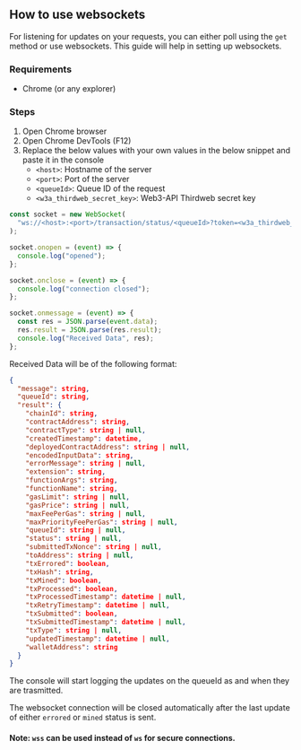 ## How to use websockets

For listening for updates on your requests, you can either poll using the `get` method or use websockets. This guide will help in setting up websockets.

### Requirements

- Chrome (or any explorer)

### Steps

1. Open Chrome browser
2. Open Chrome DevTools (F12)
3. Replace the below values with your own values in the below snippet and paste it in the console
   - `<host>`: Hostname of the server
   - `<port>`: Port of the server
   - `<queueId>`: Queue ID of the request
   - `<w3a_thirdweb_secret_key>`: Web3-API Thirdweb secret key

```js
const socket = new WebSocket(
  "ws://<host>:<port>/transaction/status/<queueId>?token=<w3a_thirdweb_secret_key>",
);

socket.onopen = (event) => {
  console.log("opened");
};

socket.onclose = (event) => {
  console.log("connection closed");
};

socket.onmessage = (event) => {
  const res = JSON.parse(event.data);
  res.result = JSON.parse(res.result);
  console.log("Received Data", res);
};
```

Received Data will be of the following format:

```json
{
  "message": string,
  "queueId": string,
  "result": {
    "chainId": string,
    "contractAddress": string,
    "contractType": string | null,
    "createdTimestamp": datetime,
    "deployedContractAddress": string | null,
    "encodedInputData": string,
    "errorMessage": string | null,
    "extension": string,
    "functionArgs": string,
    "functionName": string,
    "gasLimit": string | null,
    "gasPrice": string | null,
    "maxFeePerGas": string | null,
    "maxPriorityFeePerGas": string | null,
    "queueId": string | null,
    "status": string | null,
    "submittedTxNonce": string | null,
    "toAddress": string | null,
    "txErrored": boolean,
    "txHash": string,
    "txMined": boolean,
    "txProcessed": boolean,
    "txProcessedTimestamp": datetime | null,
    "txRetryTimestamp": datetime | null,
    "txSubmitted": boolean,
    "txSubmittedTimestamp": datetime | null,
    "txType": string | null,
    "updatedTimestamp": datetime | null,
    "walletAddress": string
  }
}
```

The console will start logging the updates on the queueId as and when they are trasmitted.

The websocket connection will be closed automatically after the last update of either `errored` or `mined` status is sent.

#### Note: `wss` can be used instead of `ws` for secure connections.
